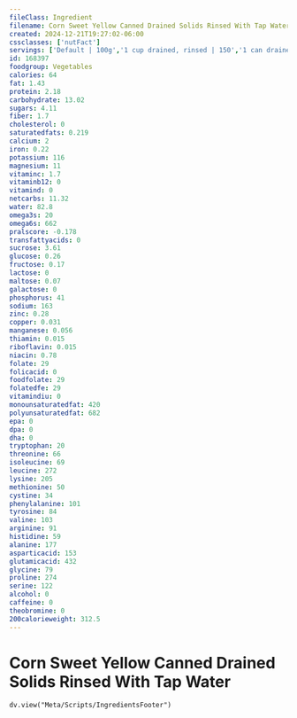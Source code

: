 ```yaml
---
fileClass: Ingredient
filename: Corn Sweet Yellow Canned Drained Solids Rinsed With Tap Water
created: 2024-12-21T19:27:02-06:00
cssclasses: ['nutFact']
servings: ['Default | 100g','1 cup drained, rinsed | 150','1 can drained, rinsed | 266']
id: 168397
foodgroup: Vegetables
calories: 64
fat: 1.43
protein: 2.18
carbohydrate: 13.02
sugars: 4.11
fiber: 1.7
cholesterol: 0
saturatedfats: 0.219
calcium: 2
iron: 0.22
potassium: 116
magnesium: 11
vitaminc: 1.7
vitaminb12: 0
vitamind: 0
netcarbs: 11.32
water: 82.8
omega3s: 20
omega6s: 662
pralscore: -0.178
transfattyacids: 0
sucrose: 3.61
glucose: 0.26
fructose: 0.17
lactose: 0
maltose: 0.07
galactose: 0
phosphorus: 41
sodium: 163
zinc: 0.28
copper: 0.031
manganese: 0.056
thiamin: 0.015
riboflavin: 0.015
niacin: 0.78
folate: 29
folicacid: 0
foodfolate: 29
folatedfe: 29
vitamindiu: 0
monounsaturatedfat: 420
polyunsaturatedfat: 682
epa: 0
dpa: 0
dha: 0
tryptophan: 20
threonine: 66
isoleucine: 69
leucine: 272
lysine: 205
methionine: 50
cystine: 34
phenylalanine: 101
tyrosine: 84
valine: 103
arginine: 91
histidine: 59
alanine: 177
asparticacid: 153
glutamicacid: 432
glycine: 79
proline: 274
serine: 122
alcohol: 0
caffeine: 0
theobromine: 0
200calorieweight: 312.5
---
```


# Corn Sweet Yellow Canned Drained Solids Rinsed With Tap Water

```dataviewjs
dv.view("Meta/Scripts/IngredientsFooter")
```